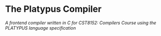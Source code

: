 # The Platypus Compiler
*A frontend compiler written in C for CST8152: Compilers Course using the PLATYPUS language specification*

